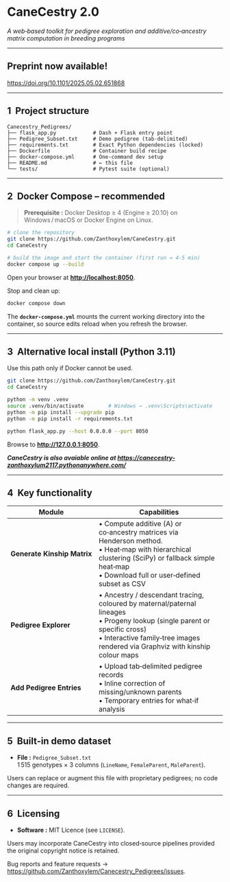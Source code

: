 # CaneCestry 2.0

*A web‑based toolkit for pedigree exploration and additive/​co‑ancestry matrix computation in breeding programs*

---

## Preprint now available!
<https://doi.org/10.1101/2025.05.02.651868>

---

## 1  Project structure

```text
Canecestry_Pedigrees/
├── flask_app.py            # Dash + Flask entry point
├── Pedigree_Subset.txt     # Demo pedigree (tab‑delimited)
├── requirements.txt        # Exact Python dependencies (locked)
├── Dockerfile              # Container build recipe
├── docker-compose.yml      # One‑command dev setup
├── README.md               # ← this file
└── tests/                  # Pytest suite (optional)
```

---

## 2  Docker Compose – **recommended**

> **Prerequisite :** Docker Desktop ≥ 4 (Engine ≥ 20.10) on Windows / macOS or Docker Engine on Linux.

```bash
# clone the repository
git clone https://github.com/Zanthoxylem/CaneCestry.git
cd CaneCestry

# build the image and start the container (first run ≈ 4‑5 min)
docker compose up --build
```

Open your browser at **<http://localhost:8050>**.

Stop and clean up:
```bash
docker compose down
```

The **`docker-compose.yml`** mounts the current working directory into the container, so source edits reload when you refresh the browser.

---

## 3  Alternative local install (Python 3.11)

Use this path only if Docker cannot be used.

```bash
git clone https://github.com/Zanthoxylem/CaneCestry.git
cd CaneCestry

python -m venv .venv
source .venv/bin/activate        # Windows → .venv\Scripts\activate
python -m pip install --upgrade pip
python -m pip install -r requirements.txt

python flask_app.py --host 0.0.0.0 --port 8050
```

Browse to **<http://127.0.0.1:8050>**.


***CaneCestry is also avaiable online at https://canecestry-zanthoxylum2117.pythonanywhere.com/***

---

## 4  Key functionality

| Module | Capabilities |
|--------|--------------|
| **Generate Kinship Matrix** | • Compute additive (A) or co‑ancestry matrices via Henderson method. <br>• Heat‑map with hierarchical clustering (SciPy) or fallback simple heat‑map<br>• Download full or user‑defined subset as CSV |
| **Pedigree Explorer** | • Ancestry / descendant tracing, coloured by maternal/paternal lineages<br>• Progeny lookup (single parent or specific cross)<br>• Interactive family‑tree images rendered via Graphviz with kinship colour maps |
| **Add Pedigree Entries** | • Upload tab‑delimited pedigree records<br>• Inline correction of missing/unknown parents<br>• Temporary entries for what‑if analysis |


---

## 5  Built‑in demo dataset

* **File :** `Pedigree_Subset.txt`  
  1 515 genotypes × 3 columns (`LineName`, `FemaleParent`, `MaleParent`).  
  

Users can replace or augment this file with proprietary pedigrees; no code changes are required.

---


## 6  Licensing

* **Software :** MIT Licence (see `LICENSE`).

Users may incorporate CaneCestry into closed‑source pipelines provided the original copyright notice is retained.




Bug reports and feature requests → <https://github.com/Zanthoxylem/Canecestry_Pedigrees/issues>.

